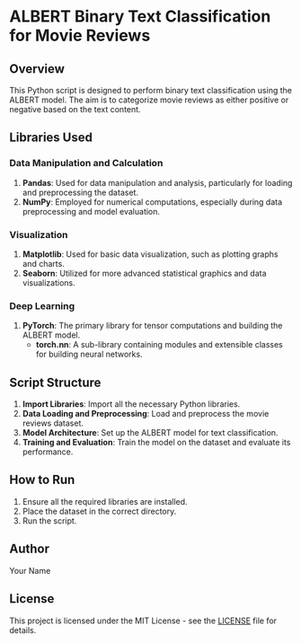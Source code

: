 # ALBERT Binary Text Classification for Movie Reviews

## Overview
This Python script is designed to perform binary text classification using the ALBERT model. The aim is to categorize movie reviews as either positive or negative based on the text content.

## Libraries Used
### Data Manipulation and Calculation
1. **Pandas**: Used for data manipulation and analysis, particularly for loading and preprocessing the dataset.
2. **NumPy**: Employed for numerical computations, especially during data preprocessing and model evaluation.

### Visualization
1. **Matplotlib**: Used for basic data visualization, such as plotting graphs and charts.
2. **Seaborn**: Utilized for more advanced statistical graphics and data visualizations.

### Deep Learning
1. **PyTorch**: The primary library for tensor computations and building the ALBERT model.
    - **torch.nn**: A sub-library containing modules and extensible classes for building neural networks.

## Script Structure
1. **Import Libraries**: Import all the necessary Python libraries.
2. **Data Loading and Preprocessing**: Load and preprocess the movie reviews dataset.
3. **Model Architecture**: Set up the ALBERT model for text classification.
4. **Training and Evaluation**: Train the model on the dataset and evaluate its performance.

## How to Run
1. Ensure all the required libraries are installed.
2. Place the dataset in the correct directory.
3. Run the script.

## Author
Your Name

## License
This project is licensed under the MIT License - see the [LICENSE](LICENSE) file for details.
